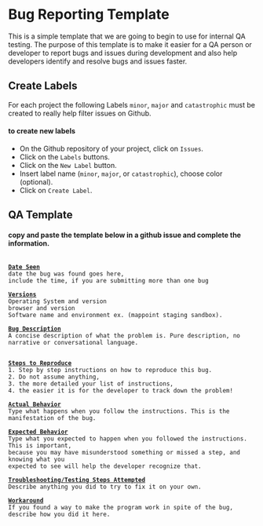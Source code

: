 # Bug Reporting Template

This is a simple template that we are going to begin to use for internal QA testing.
The purpose of this template is to make it easier for a QA person or developer to report bugs and issues during development and also help developers identify and resolve bugs and issues faster.

## Create Labels
For each project the following Labels `minor`, `major` and `catastrophic` must be created to really help filter issues on Github.
#### to create new labels
* On the Github repository of your project, click on `Issues`.
* Click on the `Labels` buttons.
* Click on the `New Label` button.
* Insert label name (`minor`, `major`, or `catastrophic`), choose color (optional).
* Click on `Create Label`.


## QA Template
#### copy and paste the template below in a github issue and complete the information.
<pre><code>
<b><u>Date Seen</u></b>
date the bug was found goes here,
include the time, if you are submitting more than one bug

<b><u>Versions</u></b>
Operating System and version
browser and version
Software name and environment ex. (mappoint staging sandbox).

<b><u>Bug Description</u></b>
A concise description of what the problem is. Pure description, no narrative or conversational language.


<b><u>Steps to Reproduce</u></b>
1. Step by step instructions on how to reproduce this bug.
2. Do not assume anything, 
3. the more detailed your list of instructions, 
4. the easier it is for the developer to track down the problem!

<b><u>Actual Behavior</u></b>
Type what happens when you follow the instructions. This is the manifestation of the bug.

<b><u>Expected Behavior</u></b>
Type what you expected to happen when you followed the instructions. This is important,
because you may have misunderstood something or missed a step, and knowing what you
expected to see will help the developer recognize that.

<b><u>Troubleshooting/Testing Steps Attempted</u></b>
Describe anything you did to try to fix it on your own.

<b><u>Workaround</u></b>
If you found a way to make the program work in spite of the bug, describe how you did it here.
</code></pre>